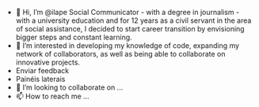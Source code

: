 - 👋 Hi, I’m @ilape Social Communicator - with a degree in journalism - with a university education and for 12 years as a civil servant in the area of social assistance, I decided to start
  career transition by envisioning bigger steps and constant learning.
- 👀 I’m interested in developing my knowledge of code, expanding my network of collaborators, as well as being able to collaborate on innovative projects.
- Enviar feedback
- Painéis laterais
- 💞️ I’m looking to collaborate on ...
- 📫 How to reach me ...

<!---
ilape/ilape is a ✨ special ✨ repository because its `README.md` (this file) appears on your GitHub profile.
You can click the Preview link to take a look at your changes.
--->
